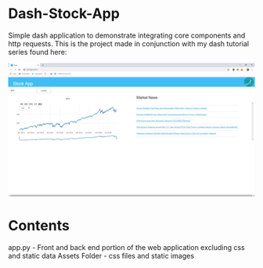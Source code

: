 # Dash-Stock-App
Simple dash application to demonstrate integrating core components and http requests. This is the project made in conjunction with my dash tutorial series found here:

![](StockAppView.PNG)

# Contents
app.py - Front and back end portion of the web application excluding css and static data
Assets Folder  - css files and static images
